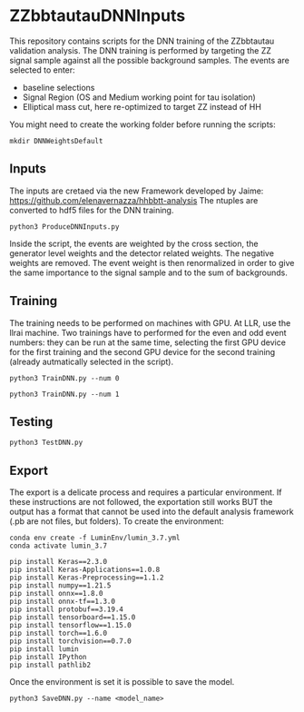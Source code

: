 # ZZbbtautauDNNInputs

This repository contains scripts for the DNN training of the ZZbbtautau validation analysis.
The DNN training is performed by targeting the ZZ signal sample against all the possible background samples.
The events are selected to enter:
- baseline selections
- Signal Region (OS and Medium working point for tau isolation)
- Elliptical mass cut, here re-optimized to target ZZ instead of HH

You might need to create the working folder before running the scripts:
```
mkdir DNNWeightsDefault
```

## Inputs

The inputs are cretaed via the new Framework developed by Jaime: https://github.com/elenavernazza/hhbbtt-analysis
The ntuples are converted to hdf5 files for the DNN training.

```
python3 ProduceDNNInputs.py
```

Inside the script, the events are weighted by the cross section, the generator level weights and the detector related weights. The negative weights are removed.
The event weight is then renormalized in order to give the same importance to the signal sample and to the sum of backgrounds.

## Training

The training needs to be performed on machines with GPU. At LLR, use the llrai machine.
Two trainings have to performed for the even and odd event numbers: they can be run at the same time, selecting the first GPU device for the first training and the second GPU device for the second training (already autmatically selected in the script).

```
python3 TrainDNN.py --num 0
```
```
python3 TrainDNN.py --num 1
```

## Testing

```
python3 TestDNN.py
```

## Export

The export is a delicate process and requires a particular environment. If these instructions are not followed, the exportation still works BUT the output has a format that cannot be used into the default analysis framework (.pb are not files, but folders).
To create the environment:

```
conda env create -f LuminEnv/lumin_3.7.yml
conda activate lumin_3.7

pip install Keras==2.3.0
pip install Keras-Applications==1.0.8
pip install Keras-Preprocessing==1.1.2
pip install numpy==1.21.5
pip install onnx==1.8.0
pip install onnx-tf==1.3.0
pip install protobuf==3.19.4
pip install tensorboard==1.15.0
pip install tensorflow==1.15.0
pip install torch==1.6.0
pip install torchvision==0.7.0
pip install lumin
pip install IPython
pip install pathlib2
```

Once the environment is set it is possible to save the model.

```
python3 SaveDNN.py --name <model_name>
```